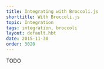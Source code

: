 ```yaml
---
title: Integrating with Broccoli.js
shorttitle: With Broccoli.js
topic: Integration
tags: integration, broccoli
layout: default.hbt
date: 2015-11-30
order: 3020
---
```


TODO
